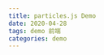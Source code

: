 ```yaml
---
title: particles.js Demo
date: 2020-04-28
tags: demo 前端
categories: demo
---
```


<div id="particles-js" style="background:#000; color:#FFF">

<!--加入内容不会覆盖在粒子效果之上？-->


</div>
<script src="https://fastly.jsdelivr.net/npm/particles.js@2.0.0/particles.min.js"></script>
<script>
/* particlesJS.load(@dom-id, @path-json, @callback (optional)); */
particlesJS.load('particles-js', '/assets/json/particles.json', function() {
  console.log('callback - particles.js config loaded');
});
</script>